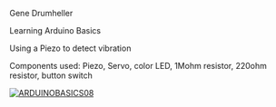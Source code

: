 Gene Drumheller

Learning Arduino Basics

Using a Piezo to detect vibration

Components used: Piezo, Servo, color LED, 1Mohm resistor, 220ohm resistor, button switch


[![ARDUINOBASICS08](https://img.youtube.com/vi/ms-J5byAK1o/0.jpg)](https://www.youtube.com/watch?v=ms-J5byAK1o)

